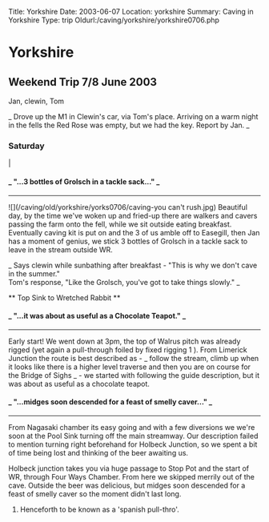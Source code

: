 Title: Yorkshire 
Date: 2003-06-07
Location: yorkshire
Summary: Caving in Yorkshire
Type: trip
Oldurl:/caving/yorkshire/yorkshire0706.php

#  Yorkshire 

##  Weekend Trip 7/8 June 2003 

Jan, clewin, Tom 

_ Drove up the M1 in Clewin's car, via Tom's place. Arriving on a warm night in the fells the Red Rose was empty, but we had the key. Report by Jan. _

###  Saturday 

| 

####  _ "...3 bottles of Grolsch in a tackle sack..." _  
  
---  
  
![](/caving/old/yorkshire/yorks0706/caving-you can't rush.jpg) Beautiful day, by the time we've woken up and fried-up there are walkers and cavers passing the farm onto the fell, while we sit outside eating breakfast. Eventually caving kit is put on and the 3 of us amble off to Easegill, then Jan has a moment of genius, we stick 3 bottles of Grolsch in a tackle sack to leave in the stream outside WR. 

_ Says clewin while sunbathing after breakfast - "This is why we don't cave in the summer."   
Tom's response, "Like the Grolsch, you've got to take things slowly." _

** Top Sink to Wretched Rabbit **   


####  _ "...it was about as useful as a Chocolate Teapot." _  
  
---  
  
Early start! We went down at 3pm, the top of Walrus pitch was already rigged (yet again a pull-through foiled by fixed rigging  1  ). From Limerick Junction the route is best described as - _ follow the stream, climb up when it looks like there is a higher level traverse and then you are on course for the Bridge of Sighs _ \- we started with following the guide description, but it was about as useful as a chocolate teapot. 

####  _ "...midges soon descended for a feast of smelly caver..." _  
  
---  
  
From Nagasaki chamber its easy going and with a few diversions we we're soon at the Pool Sink turning off the main streamway. Our description failed to mention turning right beforehand for Holbeck Junction, so we spent a bit of time being lost and thinking of the beer awaiting us. 

Holbeck junction takes you via huge passage to Stop Pot and the start of WR, through Four Ways Chamber. From here we skipped merrily out of the cave. Outside the beer was delicious, but midges soon descended for a feast of smelly caver so the moment didn't last long. 

  1. Henceforth to be known as a 'spanish pull-thro'. 


